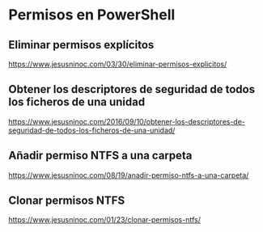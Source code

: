 # Permisos en PowerShell

## Eliminar permisos explícitos
https://www.jesusninoc.com/03/30/eliminar-permisos-explicitos/

## Obtener los descriptores de seguridad de todos los ficheros de una unidad
https://www.jesusninoc.com/2016/09/10/obtener-los-descriptores-de-seguridad-de-todos-los-ficheros-de-una-unidad/

## Añadir permiso NTFS a una carpeta
https://www.jesusninoc.com/08/19/anadir-permiso-ntfs-a-una-carpeta/

## Clonar permisos NTFS
https://www.jesusninoc.com/01/23/clonar-permisos-ntfs/
